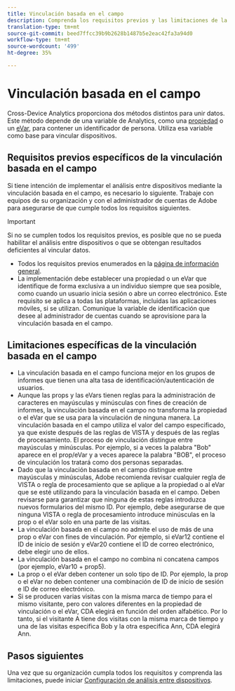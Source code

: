 ```yaml
---
title: Vinculación basada en el campo
description: Comprenda los requisitos previos y las limitaciones de la vinculación de datos mediante la vinculación basada en el campo.
translation-type: tm+mt
source-git-commit: beed7ffcc39b9b2628b1487b5e2eac42fa3a94d0
workflow-type: tm+mt
source-wordcount: '499'
ht-degree: 35%

---
```



# Vinculación basada en el campo

Cross-Device Analytics proporciona dos métodos distintos para unir datos. Este método depende de una variable de Analytics, como una [propiedad](/help/implement/vars/page-vars/prop.md) o un [eVar](/help/implement/vars/page-vars/evar.md), para contener un identificador de persona. Utiliza esa variable como base para vincular dispositivos.

## Requisitos previos específicos de la vinculación basada en el campo

Si tiene intención de implementar el análisis entre dispositivos mediante la vinculación basada en el campo, es necesario lo siguiente. Trabaje con equipos de su organización y con el administrador de cuentas de Adobe para asegurarse de que cumple todos los requisitos siguientes.

>[!IMPORTANT]
>
>Si no se cumplen todos los requisitos previos, es posible que no se pueda habilitar el análisis entre dispositivos o que se obtengan resultados deficientes al vincular datos.

* Todos los requisitos previos enumerados en la [página de información general](overview.md).
* La implementación debe establecer una propiedad o un eVar que identifique de forma exclusiva a un individuo siempre que sea posible, como cuando un usuario inicia sesión o abre un correo electrónico. Este requisito se aplica a todas las plataformas, incluidas las aplicaciones móviles, si se utilizan. Comunique la variable de identificación que desee al administrador de cuentas cuando se aprovisione para la vinculación basada en el campo.

## Limitaciones específicas de la vinculación basada en el campo

* La vinculación basada en el campo funciona mejor en los grupos de informes que tienen una alta tasa de identificación/autenticación de usuarios.
* Aunque las props y las eVars tienen reglas para la administración de caracteres en mayúsculas y minúsculas con fines de creación de informes, la vinculación basada en el campo no transforma la propiedad o el eVar que se usa para la vinculación de ninguna manera. La vinculación basada en el campo utiliza el valor del campo especificado, ya que existe después de las reglas de VISTA y después de las reglas de procesamiento. El proceso de vinculación distingue entre mayúsculas y minúsculas. Por ejemplo, si a veces la palabra &quot;Bob&quot; aparece en el prop/eVar y a veces aparece la palabra &quot;BOB&quot;, el proceso de vinculación los tratará como dos personas separadas.
* Dado que la vinculación basada en el campo distingue entre mayúsculas y minúsculas, Adobe recomienda revisar cualquier regla de VISTA o regla de procesamiento que se aplique a la propiedad o al eVar que se esté utilizando para la vinculación basada en el campo. Deben revisarse para garantizar que ninguna de estas reglas introduzca nuevos formularios del mismo ID. Por ejemplo, debe asegurarse de que ninguna VISTA o regla de procesamiento introduce minúsculas en la prop o el eVar solo en una parte de las visitas.
* La vinculación basada en el campo no admite el uso de más de una prop o eVar con fines de vinculación. Por ejemplo, si eVar12 contiene el ID de inicio de sesión y eVar20 contiene el ID de correo electrónico, debe elegir uno de ellos.
* La vinculación basada en el campo no combina ni concatena campos (por ejemplo, eVar10 + prop5).
* La prop o el eVar deben contener un solo tipo de ID. Por ejemplo, la prop o el eVar no deben contener una combinación de ID de inicio de sesión e ID de correo electrónico.
* Si se producen varias visitas con la misma marca de tiempo para el mismo visitante, pero con valores diferentes en la propiedad de vinculación o el eVar, CDA elegirá en función del orden alfabético. Por lo tanto, si el visitante A tiene dos visitas con la misma marca de tiempo y una de las visitas especifica Bob y la otra especifica Ann, CDA elegirá Ann.


## Pasos siguientes

Una vez que su organización cumpla todos los requisitos y comprenda las limitaciones, puede iniciar [Configuración de análisis entre dispositivos](setup.md).
